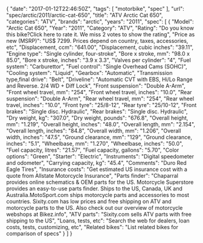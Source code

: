 {
    "date": "2017-01-12T22:46:50Z",
    "tags": [
        "motorbike",
        "spec"
    ],
    "url": "spec\/arctic\/2011\/arctic-cat-650",
    "title": "ATV Arctic Cat 650",
    "categories": "ATV",
    "brands": "arctic",
    "years": "2011",
    "spec": [
        {
            "Model": "Arctic Cat 650",
            "Year": "2011",
            "Category": "ATV",
            "Rating": "Do you know this bike?Click here to rate it. We miss 2 votes to show the rating",
            "Price as new (MSRP)": "US$ 7299.   Prices depend on country, taxes, accessories, etc",
            "Displacement, ccm": "641.00",
            "Displacement, cubic inches": "39.11",
            "Engine type": "Single cylinder, four-stroke",
            "Bore x stroke, mm": "98.0 x 85.0",
            "Bore x stroke, inches": "3.9 x 3.3",
            "Valves per cylinder": "4",
            "Fuel system": "Carburettor",
            "Fuel control": "Single Overhead Cams (SOHC)",
            "Cooling system": "Liquid",
            "Gearbox": "Automatic",
            "Transmission type,final drive": "Belt",
            "Driveline": "Automatic CVT with EBS, Hi\/Lo Range and Reverse. 2\/4 WD + Diff Lock",
            "Front suspension": "Double A-Arm",
            "Front wheel travel, mm": "254",
            "Front wheel travel, inches": "10.0",
            "Rear suspension": "Double A-Arm",
            "Rear wheel travel, mm": "254",
            "Rear wheel travel, inches": "10.0",
            "Front tyre": "25\/8-12",
            "Rear tyre": "25\/10-12",
            "Front brakes": "Single disc. Hydraulic",
            "Rear brakes": "Single disc. Hydraulic",
            "Dry weight, kg": "307.0",
            "Dry weight, pounds": "676.8",
            "Overall height, mm": "1.219",
            "Overall height, inches": "48.0",
            "Overall length, mm": "2.154",
            "Overall length, inches": "84.8",
            "Overall width, mm": "1.206",
            "Overall width, inches": "47.5",
            "Ground clearance, mm": "129",
            "Ground clearance, inches": "5.1",
            "Wheelbase, mm": "1.270",
            "Wheelbase, inches": "50.0",
            "Fuel capacity, litres": "21.57",
            "Fuel capacity, gallons": "5.70",
            "Color options": "Green",
            "Starter": "Electric",
            "Instruments": "Digital speedometer and odometer",
            "Carrying capacity, kg": "45.4",
            "Comments": "Duro Red Eagle Tires",
            "Insurance costs": "Get estimated US insurance cost with a quote from Allstate Motorcycle Insurance",
            "Parts finder": "Chaparral provides online schematics & OEM parts for the US.   Motorcycle Superstore provides an easy-to-use parts finder. Ships to the US, Canada, UK and Australia.MotoSport.com ships motorcycle parts and accessories to most countries.    Sixity.com has low prices and free shipping on ATV and motorcycle parts to the US. Also check out our overview of motorcycle webshops at Bikez.info",
            "ATV parts": "Sixity.com sells ATV parts with free shipping to the US",
            "Loans, tests, etc": "Search the web for dealers, loan costs, tests, customizing, etc",
            "Related bikes": "List related bikes for comparison of specs"
        }
    ]
}